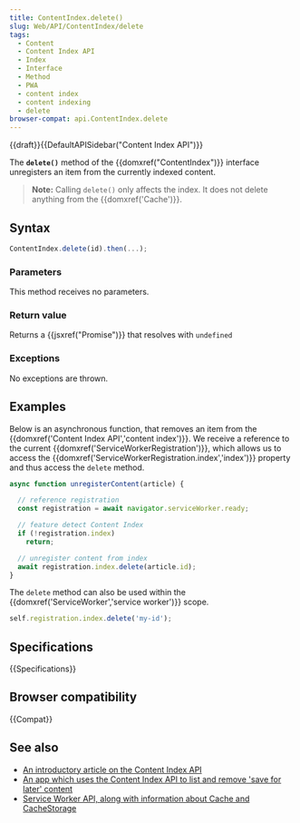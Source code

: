 ```yaml
---
title: ContentIndex.delete()
slug: Web/API/ContentIndex/delete
tags:
  - Content
  - Content Index API
  - Index
  - Interface
  - Method
  - PWA
  - content index
  - content indexing
  - delete
browser-compat: api.ContentIndex.delete
---
```

{{draft}}{{DefaultAPISidebar("Content Index API")}}

The **`delete()`** method of the
{{domxref("ContentIndex")}} interface unregisters an item from the currently indexed
content.

> **Note:** Calling `delete()` only affects the index. It does not delete anything
> from the {{domxref('Cache')}}.

## Syntax

```js
ContentIndex.delete(id).then(...);
```

### Parameters

This method receives no parameters.

### Return value

Returns a {{jsxref("Promise")}} that resolves with `undefined`

### Exceptions

No exceptions are thrown.

## Examples

Below is an asynchronous function, that removes an item from the {{domxref('Content
  Index API','content index')}}. We receive a reference to the current
{{domxref('ServiceWorkerRegistration')}}, which allows us to access the
{{domxref('ServiceWorkerRegistration.index','index')}} property and thus access the
`delete` method.

```js
async function unregisterContent(article) {

  // reference registration
  const registration = await navigator.serviceWorker.ready;

  // feature detect Content Index
  if (!registration.index)
    return;

  // unregister content from index
  await registration.index.delete(article.id);
}
```

The `delete` method can also be used within the
{{domxref('ServiceWorker','service worker')}} scope.

```js
self.registration.index.delete('my-id');
```

## Specifications

{{Specifications}}

## Browser compatibility

{{Compat}}

## See also

- [An introductory article on the
  Content Index API](https://web.dev/content-indexing-api/)
- [An app which uses the Content Index API to list
  and remove 'save for later' content](https://contentindex.dev/)
- [Service Worker API, along with
  information about Cache and CacheStorage](/en-US/docs/Web/API/Service_Worker_API)
